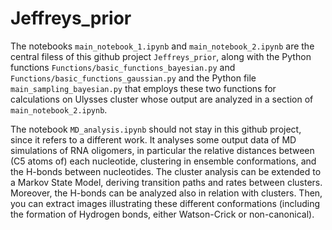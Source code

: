 # Jeffreys_prior

The notebooks `main_notebook_1.ipynb` and `main_notebook_2.ipynb` are the central filess of this github project `Jeffreys_prior`, along with the Python functions `Functions/basic_functions_bayesian.py` and `Functions/basic_functions_gaussian.py` and the Python file `main_sampling_bayesian.py` that employs these two functions for calculations on Ulysses cluster whose output are analyzed in a section of `main_notebook_2.ipynb`.

The notebook `MD_analysis.ipynb` should not stay in this github project, since it refers to a different work.
It analyses some output data of MD simulations of RNA oligomers, in particular the relative distances between (C5 atoms of) each nucleotide, clustering in ensemble conformations, and the H-bonds between nucleotides. The cluster analysis can be extended to a Markov State Model, deriving transition paths and rates between clusters. Moreover, the H-bonds can be analyzed also in relation with clusters. Then, you can extract images illustrating these different conformations (including the formation of Hydrogen bonds, either Watson-Crick or non-canonical).
